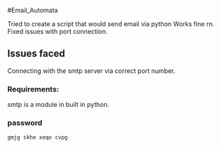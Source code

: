 #Email_Automata

Tried to create a script that would send email via python
Works fine rn. Fixed issues with port connection. 

## Issues faced
Connecting with the smtp server via correct port number. 


### Requirements:
smtp is a module in built in python. 

### password
```gmjg skhe xeqo cvpg```
